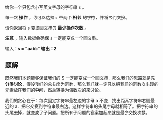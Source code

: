 给你一个只包含小写英文字母的字符串 `s` 。

每一次 **操作** ，你可以选择 `s` 中两个 **相邻** 的字符，并将它们交换。

请你返回将 `s` 变成回文串的 **最少操作次数** 。

**注意** ，输入数据会确保 `s` 一定能变成一个回文串。


输入：**s = "aabb"
输出：2**
## 题解
既然我们本题能够保证我们的 S 一定能变成一个回文串，那么我们的思路就是先**分类讨论**，假设我们的总长度为奇数，那么我们就一定可以把我们的奇数次出现的元素放在我们的**中间**，然后转换为偶数次的来讨论。

我们的贪心在于：每次固定字符串最左边的字母 a 不变，找出距离字符串右侧最近的 a，把它交换到字符串最右边。这样字符串的头尾字母就相等了。把字符串的头尾去掉，就变成了子问题。把所有子问题的答案加起来就是最少交换次数。

